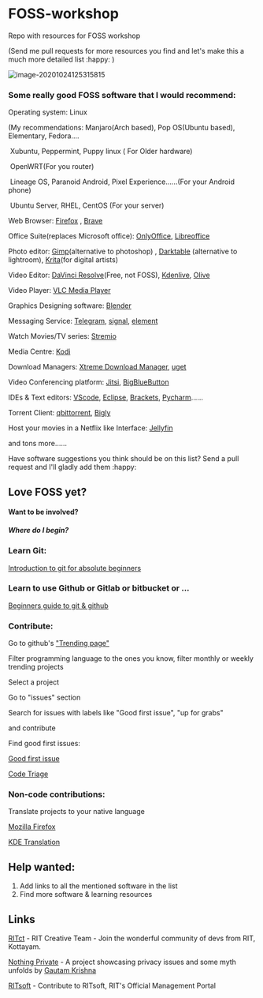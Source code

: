 # FOSS-workshop
Repo with resources for FOSS workshop

(Send me pull requests for more resources you find and let's make this a much more detailed list :happy: )



![image-20201024125315815](https://i.imgur.com/calkzMp.png)





### Some really good FOSS software that I would recommend:

Operating system: Linux

(My recommendations: Manjaro(Arch based), Pop OS(Ubuntu based), Elementary, Fedora....

​											Xubuntu, Peppermint, Puppy linux ( For Older hardware)

​											OpenWRT(For you router)

​											Lineage OS, Paranoid Android, Pixel Experience......(For your Android phone)

​											Ubuntu Server, RHEL, CentOS (For your server)





Web Browser: [Firefox](https://www.mozilla.org/en-US/firefox/new/) , [Brave](https://brave.com/)

Office Suite(replaces Microsoft office): [OnlyOffice](https://www.onlyoffice.com/download-desktop.aspx), [Libreoffice](https://www.libreoffice.org/download/download/)

Photo editor: [Gimp](https://www.gimp.org/downloads/)(alternative to photoshop) , [Darktable](https://www.darktable.org/) (alternative to lightroom), [Krita](https://krita.org/en)(for digital artists)

Video Editor: [DaVinci Resolve](https://www.blackmagicdesign.com/in/products/davinciresolve/)(Free, not FOSS), [Kdenlive](https://kdenlive.org/en/), [Olive](https://olivevideoeditor.org/)

Video Player: [VLC Media Player](https://www.videolan.org/index.html)

Graphics Designing software: [Blender](https://www.blender.org/)

Messaging Service: [Telegram](https://telegram.org/), [signal](https://signal.org/en/), [element](https://element.io/)

Watch Movies/TV series: [Stremio](https://www.stremio.com/)

Media Centre: [Kodi](https://kodi.tv/)

Download Managers: [Xtreme Download Manager](https://subhra74.github.io/xdm/), [uget](https://sourceforge.net/projects/urlget/)

Video Conferencing platform: [Jitsi](https://jitsi.org/), [BigBlueButton](https://bigbluebutton.org/)

IDEs & Text editors: [VScode](https://code.visualstudio.com/), [Eclipse](https://www.eclipse.org/), [Brackets](http://brackets.io/), [Pycharm](https://www.jetbrains.com/pycharm/)......

Torrent Client: [qbittorrent](https://www.qbittorrent.org/), [Bigly](https://www.biglybt.com/)

Host your movies in a Netflix like Interface: [Jellyfin](https://jellyfin.org/)

and tons more......

Have software suggestions you think should be on this list? Send a pull request and I'll gladly add them :happy:



## Love FOSS yet?

#### Want to be involved?

##### Where do I begin?





### Learn Git:

[Introduction to git for absolute beginners](https://www.freecodecamp.org/news/an-introduction-to-git-for-absolute-beginners-86fa1d32ff71/) 

### Learn to use Github or Gitlab or bitbucket or ...

[Beginners guide to git & github](https://www.freecodecamp.org/news/the-beginners-guide-to-git-github/)

### Contribute:

Go to github's ["Trending page"](https://github.com/trending?since=daily)

Filter programming language to the ones you know, filter monthly or weekly trending projects

Select a project

Go to "issues" section

Search for issues with labels like "Good first issue", "up for grabs"

and contribute



Find good first issues:

[Good first issue](https://goodfirstissue.dev/)

[Code Triage](https://www.codetriage.com/)



### Non-code contributions:

Translate projects to your native language

[Mozilla Firefox](https://wiki.mozilla.org/L10n:Contribute) 

[KDE Translation](https://community.kde.org/Get_Involved/translation)





## Help wanted:

1. Add links to all the mentioned software in the list
2. Find more software & learning resources 



## Links

[RITct](https://github.com/RITct/RITct-discussions/issues/3) - RIT Creative Team - Join the wonderful community of devs from RIT, Kottayam.

[Nothing Private](https://github.com/gautamkrishnar/nothing-private) - A project showcasing privacy issues and some myth unfolds by [Gautam Krishna](https://github.com/gautamkrishnar)

[RITsoft](https://bitbucket.org/tomsypaul/ritsoft/src/master/) - Contribute to RITsoft, RIT's Official Management Portal
